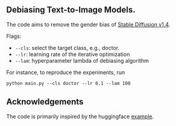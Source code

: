 ## Debiasing Text-to-Image Models.
The code aims to remove the gender bias of [Stable Diffusion v1.4](https://huggingface.co/CompVis/stable-diffusion-v1-4).

Flags:
  - `--cls`: select the target class, e.g., doctor.
  - `--lr`: learning rate of the iterative optimization
  - `--lam`: hyperparameter lambda of debiasing algorithm


For instance, to reproduce the experiments, run
```
python main.py --cls doctor --lr 0.1 --lam 100
```


## Acknowledgements
The code is primarily inspired by the huggingface [example](https://github.com/huggingface/diffusers/tree/main/examples).
